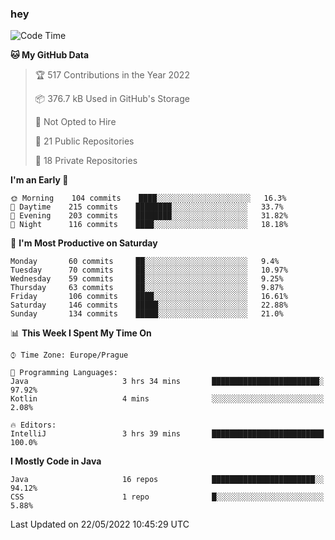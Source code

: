 ### hey

<!--START_SECTION:waka-->
![Code Time](http://img.shields.io/badge/Code%20Time-665%20hrs%2021%20mins-blue)

**🐱 My GitHub Data** 

> 🏆 517 Contributions in the Year 2022
 > 
> 📦 376.7 kB Used in GitHub's Storage 
 > 
> 🚫 Not Opted to Hire
 > 
> 📜 21 Public Repositories 
 > 
> 🔑 18 Private Repositories  
 > 
**I'm an Early 🐤** 

```text
🌞 Morning    104 commits    ████░░░░░░░░░░░░░░░░░░░░░   16.3% 
🌆 Daytime    215 commits    ████████░░░░░░░░░░░░░░░░░   33.7% 
🌃 Evening    203 commits    ████████░░░░░░░░░░░░░░░░░   31.82% 
🌙 Night      116 commits    ████░░░░░░░░░░░░░░░░░░░░░   18.18%

```
📅 **I'm Most Productive on Saturday** 

```text
Monday       60 commits     ██░░░░░░░░░░░░░░░░░░░░░░░   9.4% 
Tuesday      70 commits     ██░░░░░░░░░░░░░░░░░░░░░░░   10.97% 
Wednesday    59 commits     ██░░░░░░░░░░░░░░░░░░░░░░░   9.25% 
Thursday     63 commits     ██░░░░░░░░░░░░░░░░░░░░░░░   9.87% 
Friday       106 commits    ████░░░░░░░░░░░░░░░░░░░░░   16.61% 
Saturday     146 commits    █████░░░░░░░░░░░░░░░░░░░░   22.88% 
Sunday       134 commits    █████░░░░░░░░░░░░░░░░░░░░   21.0%

```


📊 **This Week I Spent My Time On** 

```text
⌚︎ Time Zone: Europe/Prague

💬 Programming Languages: 
Java                     3 hrs 34 mins       ████████████████████████░   97.92% 
Kotlin                   4 mins              ░░░░░░░░░░░░░░░░░░░░░░░░░   2.08%

🔥 Editors: 
IntelliJ                 3 hrs 39 mins       █████████████████████████   100.0%

```

**I Mostly Code in Java** 

```text
Java                     16 repos            ███████████████████████░░   94.12% 
CSS                      1 repo              █░░░░░░░░░░░░░░░░░░░░░░░░   5.88%

```



 Last Updated on 22/05/2022 10:45:29 UTC
<!--END_SECTION:waka-->
